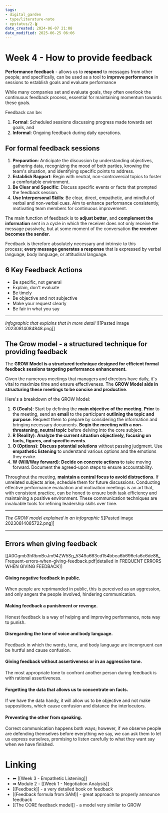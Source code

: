 ```yaml
---
tags: 
- digital_garden
- type/literature-note
- epstatus/2-🪴
date_created: 2024-06-07 21:08
date_modified: 2025-06-25 06:06
---
```

# Week 4 - How to provide feedback

**Performance feedback** - allows us to **respond** to messages from other people; and specifically, can be used as a tool to **improve performance** in sessions to establish goals and evaluate performance

While many companies set and evaluate goals, they often overlook the continuous feedback process, essential for maintaining momentum towards these goals.

Feedback can be:
1. **Formal**: Scheduled sessions discussing progress made towards set goals, and
2. **Informal**: Ongoing feedback during daily operations.

## For formal feedback sessions

1. **Preparation**: Anticipate the discussion by understanding objectives, gathering data, recognizing the mood of both parties, knowing the team's situation, and identifying specific points to address.
2. **Establish Rapport**: Begin with neutral, non-controversial topics to foster a comfortable environment.
3. **Be Clear and Specific**: Discuss specific events or facts that prompted the feedback session.
4. **Use Interpersonal Skills**: Be clear, direct, empathetic, and mindful of verbal and non-verbal cues. Aim to enhance performance consistently, motivating team members for continuous improvement.

The main function of feedback is to **adjust better**, and **complement the information** sent in a cycle in which the receiver does not only receive the message passively, but at some moment of the conversation **the receiver becomes the sender**.

Feedback is therefore absolutely necessary and intrinsic to this process; **every message generates a response** that is expressed by verbal language, body language, or attitudinal language.

## 6 Key Feedback Actions

+ Be specific, not general
+ Explain, don't evaluate
+ Be timely
+ Be objective and not subjective
+ Make your request clearly
+ Be fair in what you say

***

*Infographic that explains that in more detail*
![[Pasted image 20230814084848.png]]

## The Grow model - a structured technique for providing feedback

The **GROW Model is a structured technique designed for efficient formal feedback sessions targeting performance enhancement.**

Given the numerous meetings that managers and directors have daily, it's vital to maximize time and ensure effectiveness. The **GROW Model aids in structuring these meetings to be concise and productive**.

Here's a breakdown of the GROW Model:
1. **G (Goals)**: Start by defining the **main objective of the meeting**. **Prior** to the meeting, send an **email** to the participant **outlining the topic and purpose**. Request them to prepare by considering the information and bringing necessary documents. **Begin the meeting with a non-threatening, neutral topic** before delving into the core subject.
2. **R (Reality)**: **Analyze the current situation objectively, focusing on facts, figures, and specific events**.
3. **O (Options)**: **Discuss potential solutions** without passing judgment. Use **empathetic listening** to understand various options and the emotions they evoke.
4. **W (Will/Way forward)**: **Decide on concrete actions t**o take moving forward. Document the agreed-upon steps to ensure accountability.

Throughout the meeting, **maintain a central focus to avoid distractions**. If unrelated subjects arise, schedule them for future discussions. Conducting effective performance evaluation and motivation meetings is an art that, with consistent practice, can be honed to ensure both task efficiency and maintaining a positive environment. These communication techniques are invaluable tools for refining leadership skills over time.

***

*The GROW model explained in an infographic*
![[Pasted image 20230814085722.png]]

***

## Errors when giving feedback

[[A0Ggmb3hRbmBoJm94ZW5Sg_5349a663cd154bbea6b696efa6c6de86_Frequent-errors-when-giving-feedback.pdf|detailed in FREQUENT ERRORS WHEN GIVING FEEDBACK]]

#### Giving negative feedback in public.

When people are reprimanded in public, this is perceived as an aggression, and only angers the people involved, hindering communication.

#### Making feedback a punishment or revenge. 

Honest feedback is a way of helping and improving performance, nota way to punish.

#### Disregarding the tone of voice and body language. 

Feedback in which the words, tone, and body language are incongruent can be hurtful and cause confusion.

#### Giving feedback without assertiveness or in an aggressive tone.

The most appropriate tone to confront another person during feedback is with rational assertiveness.

#### Forgetting the data that allows us to concentrate on facts. 

If we have the data handy, it will allow us to be objective and not make suppositions, which cause confusion and distance the interlocutors.

#### Preventing the other from speaking.

Correct communication happens both ways; however, if we observe people are defending themselves before everything we say, we can ask them to let us express ourselves, promising to listen carefully to what they want say when we have finished.

# Linking

+ ⬅ [[Week 3 - Empathetic Listening]]
+ ➡ Module 2 - [[Week 1 - Negotiation Analysis]]
+ [[Feedback]] - a very detailed book on feedback
+ [[Feedback formula from SAM]] - great approach to properly announce feedback
+ [[The CORE feedback model]] - a model very similar to GROW